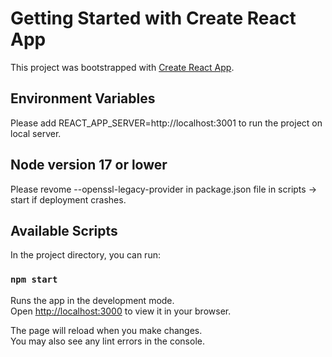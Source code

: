 # Getting Started with Create React App

This project was bootstrapped with [Create React App](https://github.com/facebook/create-react-app).

## Environment Variables
Please add REACT_APP_SERVER=http://localhost:3001 to run the project on local server.

## Node version 17 or lower
Please revome --openssl-legacy-provider  in package.json file in scripts -> start if deployment crashes. 

## Available Scripts

In the project directory, you can run:

### `npm start`

Runs the app in the development mode.\
Open [http://localhost:3000](http://localhost:3000) to view it in your browser.

The page will reload when you make changes.\
You may also see any lint errors in the console.
